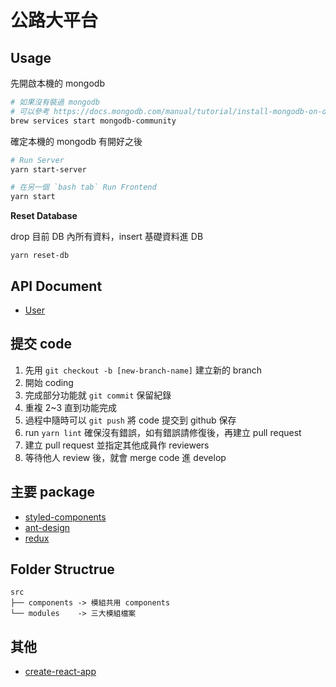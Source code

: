 # 公路大平台


## Usage

先開啟本機的 mongodb
```bash
# 如果沒有裝過 mongodb
# 可以參考 https://docs.mongodb.com/manual/tutorial/install-mongodb-on-os-x/
brew services start mongodb-community
```

確定本機的 mongodb 有開好之後
```bash
# Run Server
yarn start-server

# 在另一個 `bash tab` Run Frontend
yarn start
```

**Reset Database**

drop 目前 DB 內所有資料，insert 基礎資料進 DB

```
yarn reset-db
```

## API Document

- [User](./doc/api/user/index.md)


## 提交 code

1. 先用 `git checkout -b [new-branch-name]` 建立新的 branch
2. 開始 coding
3. 完成部分功能就 `git commit` 保留紀錄
4. 重複 2~3 直到功能完成
5. 過程中隨時可以 `git push` 將 code 提交到 github 保存
6. run `yarn lint` 確保沒有錯誤，如有錯誤請修復後，再建立 pull request
7. 建立 pull request 並指定其他成員作 reviewers
8. 等待他人 review 後，就會 merge code 進 develop

## 主要 package

- [styled-components](https://www.styled-components.com/)
- [ant-design](https://ant.design/)
- [redux](https://chentsulin.github.io/redux/index.html)

## Folder Structrue

```
src
├── components -> 模組共用 components
└── modules    -> 三大模組檔案
```

## 其他

- [create-react-app](./doc/creat-react-app.md)

